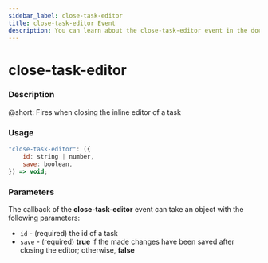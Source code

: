 ```yaml
---
sidebar_label: close-task-editor
title: close-task-editor Event
description: You can learn about the close-task-editor event in the documentation of the DHTMLX JavaScript To Do List library. Browse developer guides and API reference, try out code examples and live demos, and download a free 30-day evaluation version of DHTMLX To Do List.
---
```


# close-task-editor

### Description

@short: Fires when closing the inline editor of a task

### Usage

~~~js
"close-task-editor": ({
    id: string | number,
    save: boolean,
}) => void;
~~~

### Parameters

The callback of the **close-task-editor** event can take an object with the following parameters:

- `id` - (required) the id of a task
- `save` - (required) **true** if the made changes have been saved after closing the editor; otherwise, **false**